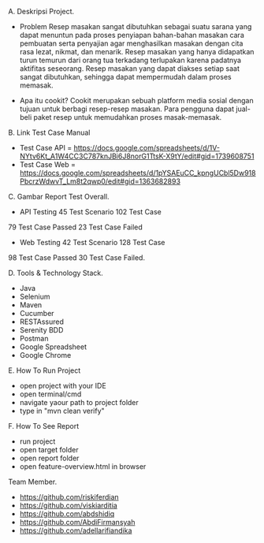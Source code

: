 A. Deskripsi Project.
- Problem 
Resep masakan sangat dibutuhkan sebagai suatu sarana yang dapat menuntun pada proses penyiapan bahan-bahan masakan
cara pembuatan serta penyajian agar menghasilkan masakan dengan cita rasa lezat, nikmat, dan menarik. 
Resep masakan yang hanya didapatkan turun temurun dari orang tua terkadang terlupakan karena padatnya aktifitas seseorang. 
Resep masakan yang dapat diakses setiap saat sangat dibutuhkan, sehingga dapat mempermudah dalam proses memasak.

- Apa itu cookit?
Cookit merupakan sebuah platform media sosial dengan tujuan untuk berbagi resep-resep masakan.
Para pengguna dapat jual-beli paket resep untuk memudahkan proses masak-memasak.

B. Link Test Case Manual
- Test Case API = https://docs.google.com/spreadsheets/d/1V-NYtv6Kt_A1W4CC3C787knJBi6J8norG1TtsK-X9tY/edit#gid=1739608751
- Test Case Web = https://docs.google.com/spreadsheets/d/1pYSAEuCC_kpngUCbl5Dw918PbcrzWdwvT_Lm8t2qwp0/edit#gid=1363682893

C. Gambar Report Test Overall.
- API Testing
45 Test Scenario
102 Test Case

79 Test Case Passed
23 Test Case Failed

- Web Testing
42 Test Scenario
128 Test Case

98 Test Case Passed
30 Test Case Failed.

D. Tools & Technology Stack.
- Java
- Selenium
- Maven
- Cucumber
- RESTAssured
- Serenity BDD
- Postman
- Google Spreadsheet
- Google Chrome

E. How To Run Project
- open project with your IDE
- open terminal/cmd
- navigate yaour path to project folder
- type in "mvn clean verify"

F. How To See Report
- run project
- open target folder
- open report folder
- open feature-overview.html in browser

Team Member.
- https://github.com/riskiferdian
- https://github.com/viskiarditia
- https://github.com/abdshidiq
- https://github.com/AbdiFirmansyah
- https://github.com/adellarifiandika

